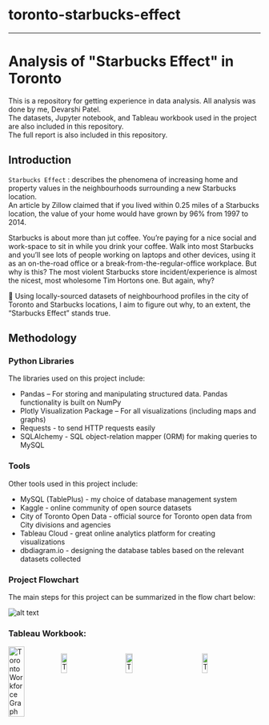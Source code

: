 # toronto-starbucks-effect
---

# Analysis of "Starbucks Effect" in Toronto
This is a repository for getting experience in data analysis. All analysis was done by me, Devarshi Patel.<br />
The datasets, Jupyter notebook, and Tableau workbook used in the project are also included in this repository.<br />
The full report is also included in this repository.

## Introduction
`Starbucks Effect` : describes the phenomena of increasing home and property values in the neighbourhoods surrounding a new Starbucks location.<br />
An article by Zillow claimed that if you lived within 0.25 miles of a Starbucks location, the value of your home would have grown by 96% from 1997 to 2014.<br />

Starbucks is about more than jut coffee. You’re paying for a nice social and work-space to sit in while you drink your coffee. Walk into most Starbucks and you’ll see lots of people working on laptops and other devices, using it as an on-the-road office or a break-from-the-regular-office workplace. But why is this? The most violent Starbucks store incident/experience is almost the nicest, most wholesome Tim Hortons one. But again, why? <br />

🌱 Using locally-sourced datasets of neighbourhood profiles in the city of Toronto and Starbucks locations, I aim to figure out why, to an extent, the “Starbucks Effect” stands true.

## Methodology
### Python Libraries
The libraries used on this project include:
* Pandas – For storing and manipulating structured data. Pandas functionality is built on NumPy
* Plotly Visualization Package – For all visualizations (including maps and graphs)
*	Requests - to send HTTP requests easily
*	SQLAlchemy - SQL object-relation mapper (ORM) for making queries to MySQL

### Tools
Other tools used in this project include:
* MySQL (TablePlus) - my choice of database management system
* Kaggle - online community of open source datasets
* City of Toronto Open Data - official source for Toronto open data from City divisions and agencies
* Tableau Cloud - great online analytics platform for creating visualizations
* dbdiagram.io - designing the database tables based on the relevant datasets collected

### Project Flowchart
The main steps for this project can be summarized in the flow chart below:

![alt text](https://github.com/jess-data/Coursera_Capstone/blob/main/Screenshot%202020-11-24%20014704.png)

### Tableau Workbook:

<span style="display: flex; flex-direction: row;">
  <img src="https://github.com/devarshi-ap/toronto-starbucks-effect/assets/59234436/5bb95901-fa38-417c-8993-3cc9f69b7231"
     alt="Toronto Workforce Graph"
     width="30%" />

<img src="https://github.com/devarshi-ap/toronto-starbucks-effect/assets/59234436/e1e0c2c8-3d18-4195-85bf-0c2056876b81"
     alt="Toronto Education Graph"
     width="30%" />

<img src="https://github.com/devarshi-ap/toronto-starbucks-effect/assets/59234436/5bb95901-fa38-417c-8993-3cc9f69b7231"
     alt="Toronto Unemployment Graph"
     width="30%" />

<img src="https://github.com/devarshi-ap/toronto-starbucks-effect/assets/59234436/e554f24e-08b1-4a5f-9e49-b7a873a47b60"
     alt="Toronto Income Graph"
     width="30%" />
</div>
